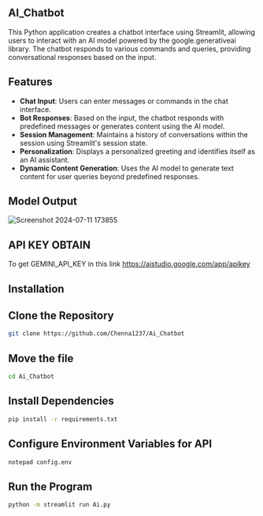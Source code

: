 ## AI_Chatbot
This Python application creates a chatbot interface using Streamlit, allowing users to interact with an AI model powered by the google.generativeai library. The chatbot responds to various commands and queries, providing conversational responses based on the input.

## Features
- **Chat Input**: Users can enter messages or commands in the chat interface.
- **Bot Responses**: Based on the input, the chatbot responds with predefined messages or generates content using the AI model.
- **Session Management**: Maintains a history of conversations within the session using Streamlit's session state.
- **Personalization**: Displays a personalized greeting and identifies itself as an AI assistant.
- **Dynamic Content Generation**: Uses the AI model to generate text content for user queries beyond predefined responses.

## Model Output

![Screenshot 2024-07-11 173855](https://github.com/dhinesh6381/AI/assets/147156726/042b5ad2-286e-4743-a921-bbe0e7b06203)

## API KEY OBTAIN

To get GEMINI_API_KEY in this link https://aistudio.google.com/app/apikey

## Installation
## Clone the Repository
```bash
git clone https://github.com/Chenna1237/Ai_Chatbot
```
## Move the file
```bash
cd Ai_Chatbot
```
## Install Dependencies
```bash
pip install -r requirements.txt
```
## Configure Environment Variables for API
```bash
notepad config.env
```
## Run the Program
```bash
python -m streamlit run Ai.py
```

